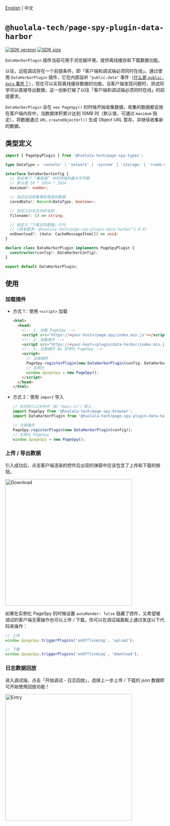 [npm-image]: https://img.shields.io/npm/v/@huolala-tech/page-spy-plugin-data-harbor?logo=npm&label=version
[npm-url]: https://www.npmjs.com/package/@huolala-tech/page-spy-plugin-data-harbor
[minified-image]: https://img.shields.io/bundlephobia/min/@huolala-tech/page-spy-plugin-data-harbor
[minified-url]: https://unpkg.com/browse/@huolala-tech/page-spy-plugin-data-harbor/dist/iife/index.min.js

[English](./README.md) | 中文

# `@huolala-tech/page-spy-plugin-data-harbor`

[![SDK version][npm-image]][npm-url]
[![SDK size][minified-image]][minified-url]

`DataHarborPlugin` 插件当前可用于浏览器环境，提供离线缓存和下载数据功能。

以往，远程调试存在一个前提条件，即「客户端和调试端必须同时在线」。通过使用 `DataHarborPlugin` 插件，它在内部监听 `"public-data"` 事件（[什么是 `public-data` 事件？](../../docs/plugin_zh.md#行为约定)），现在可以实现离线缓存数据的功能。当客户端发现问题时，测试同学可以直接导出数据，这一创新打破了以往「客户端和调试端必须同时在线」的前提要求。

`DataHarborPlugin` 会在 `new PageSpy()` 的时候开始收集数据，收集的数据都会放在客户端内存中，当数据体积累计达到 10MB 时（默认值，可通过 `maximum` 指定），将数据通过 `URL.createObjectUrl()` 生成 Object URL 暂存，并继续收集新的数据。

## 类型定义

```ts
import { PageSpyPlugin } from '@huolala-tech/page-spy-types';

type DataType = 'console' | 'network' | 'system' | 'storage' | 'rrweb-event';

interface DataHarborConfig {
  // 指定单个 “集装箱” 中可存储的最大字节数
  // 默认值 10 * 1024 * 1024
  maximum?: number;

  // 指定应该收集哪些类型的数据
  caredData?: Record<DataType, boolean>;

  // 自定义日志文件的名称
  filename?: () => string;

  // 自定义「下载日志数据」行为
  // (版本要求: @huolala-tech/page-spy-plugin-data-harbor^1.0.6)
  onDownload?: (data: CacheMessageItem[]) => void;
}

declare class DataHarborPlugin implements PageSpyPlugin {
  constructor(config?: DataHarborConfig);
}

export default DataHarborPlugin;
```

## 使用

### 加载插件

- 方式 1：使用 `<script>` 加载

  ```html
  <html>
    <head>
      <!-- 1. 加载 PageSpy -->
      <script src="https://<your-host>/page-spy/index.min.js"></script>
      <!-- 2. 加载插件 -->
      <script src="https://<your-host>/plugin/data-harbor/index.min.js"></script>
      <!-- 3. 注册插件 && 实例化 PageSpy -->
      <script>
        // 注册插件
        PageSpy.registerPlugin(new DataHarborPlugin(config: DataHarborConfig));
        // 实例化
        window.$pageSpy = new PageSpy();
      </script>
    </head>
  </html>
  ```

- 方式 2：使用 `import` 导入

  ```ts
  // 在你的入口文件中（如 "main.ts"）导入
  import PageSpy from '@huolala-tech/page-spy-browser';
  import DataHarborPlugin from '@huolala-tech/page-spy-plugin-data-harbor';

  // 注册插件
  PageSpy.registerPlugin(new DataHarborPlugin(config));
  // 实例化 PageSpy
  window.$pageSpy = new PageSpy();
  ```

### 上传 / 导出数据

引入成功后，点击客户端渲染的控件后出现的弹窗中应该包含了上传和下载的按钮。

<img src="./screenshots/modal.jpg" alt="Download" height="400" />

如果在实例化 PageSpy 的时候设置 `autoRender: false` 隐藏了控件，又希望被调试的客户端无需操作也可以上传 / 下载，你可以在调试端面板上通过发送以下代码来操作：

```js
// 上传
window.$pageSpy.triggerPlugins('onOfflineLog', 'upload');

// 下载
window.$pageSpy.triggerPlugins('onOfflineLog', 'download');
```

### 日志数据回放

进入调试端，点击「开始调试 - 日志回放」，选择上一步上传 / 下载的 json 数据即可开始使用回放功能！

<img src="./screenshots/guide.jpg" alt="Entry" height="400" />
